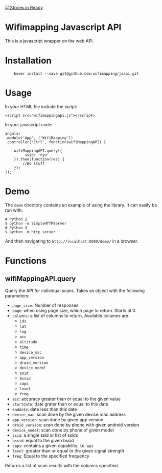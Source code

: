 [![Stories in Ready](https://badge.waffle.io/wifimapping/app.png?label=ready&title=Ready)](http://waffle.io/wifimapping/app)

# Wifimapping Javascript API

This is a javascript wrapper on the web API.  

# Installation

        bower install --save git@github.com:wifimapping/jsapi.git

# Usage

In your HTML file include the script:

    <script src="wifimappingapi.js"></script>

In your javascript code:

    angular
    .module('App', ['WifiMapping'])
    .controller('Ctrl', function(wifiMappingAPI) {

        wifiMappingAPI.query({
             ssid: 'nyu'   
        }).then(function(res) {
            //Do stuff
        });
    });

# Demo

The `demo` directory contains an example of using the library.  It can easily
be run with:

    # Python 2
    $ python -m SimpleHTTPServer
    # Python 3
    $ python -m http.server

And then navigating to `http://localhost:8000/demo/` in a browser.

# Functions

## wifiMappingAPI.query

Query the API for individual scans.  Takes an object with the following
parameters:

* `page_size`: Number of responses
* `page`: when using page size, which page to return.
    Starts at 0.
* `columns`: a list of columns to return.  Available columns are:
    * `idx`
    * `lat`
    * `lng`
    * `acc`
    * `altitude`
    * `time`
    * `device_mac`
    * `app_version`
    * `droid_version`
    * `device_model`
    * `ssid`
    * `bssid`
    * `caps`
    * `level`
    * `freq`
* `acc`: accuracy greater than or equal to the given value
* `startdate`: date grater than or equal to this date
* `enddate`: date less than this date
* `device_mac`: scan done by the given device mac address
* `app_version`: scan done by given app version
* `droid_version`: scan done by phone with given android version
* `device_model`: scan done by phone of given model
* `ssid`: a single ssid or list of ssids
* `bssid`: equal to the given bssid
* `caps`: contains a given capability. i.e. `wps`
* `level`: greater than or equal to the given signal strength
* `freq`: Equal to the specified frequency

Returns a list of scan results with the columns specified.
